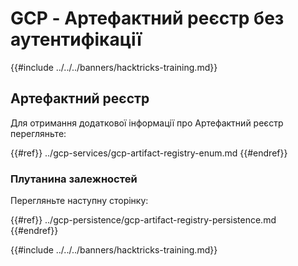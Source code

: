 # GCP - Артефактний реєстр без аутентифікації

{{#include ../../../banners/hacktricks-training.md}}

## Артефактний реєстр

Для отримання додаткової інформації про Артефактний реєстр перегляньте:

{{#ref}}
../gcp-services/gcp-artifact-registry-enum.md
{{#endref}}

### Плутанина залежностей

Перегляньте наступну сторінку:

{{#ref}}
../gcp-persistence/gcp-artifact-registry-persistence.md
{{#endref}}

{{#include ../../../banners/hacktricks-training.md}}
